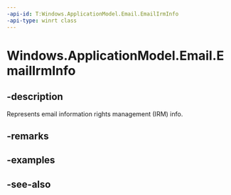 ```yaml
---
-api-id: T:Windows.ApplicationModel.Email.EmailIrmInfo
-api-type: winrt class
---
```


<!-- Class syntax.
public class EmailIrmInfo : Windows.ApplicationModel.Email.IEmailIrmInfo
-->

# Windows.ApplicationModel.Email.EmailIrmInfo

## -description
Represents email information rights management (IRM) info.

## -remarks

## -examples

## -see-also
